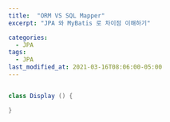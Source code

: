 ```yaml
---
title:  "ORM VS SQL Mapper"
excerpt: "JPA 와 MyBatis 로 차이점 이해하기"

categories:
  - JPA
tags:
  - JPA
last_modified_at: 2021-03-16T08:06:00-05:00
---
```


```java

class Display () {

}
```
